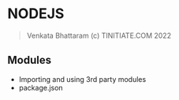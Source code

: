 # NODEJS
> Venkata Bhattaram
> (c) TINITIATE.COM 2022

## Modules
* Importing and using 3rd party modules
* package.json
